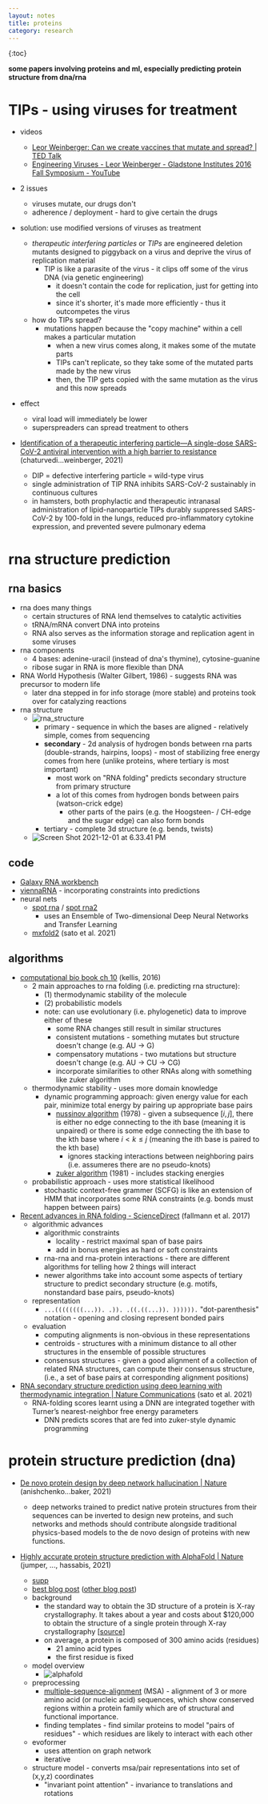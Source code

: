 ```yaml
---
layout: notes
title: proteins
category: research
---
```


{:toc}

**some papers involving proteins and ml, especially predicting protein structure from dna/rna**



# TIPs - using viruses for treatment

- videos
  - [Leor Weinberger: Can we create vaccines that mutate and spread? | TED Talk](https://www.ted.com/talks/leor_weinberger_can_we_create_vaccines_that_mutate_and_spread?language=en#t-798841)
  - [Engineering Viruses - Leor Weinberger - Gladstone Institutes 2016 Fall Symposium - YouTube](https://www.youtube.com/watch?v=Dh0RbiAf2jY)
- 2 issues
  - viruses mutate, our drugs don't
  - adherence / deployment - hard to give certain the drugs
- solution: use modified versions of viruses as treatment
  - *therapeutic interfering particles* or *TIPs* are engineered deletion mutants designed to piggyback on a virus and deprive the virus of replication material
    - TIP is like a parasite of the virus - it clips off some of the virus DNA (via genetic engineering)
      - it doesn't contain the code for replication, just for getting into the cell
      - since it's shorter, it's made more efficiently - thus it outcompetes the virus
  - how do TIPs spread?
    - mutations happen because the "copy machine" within a cell makes a particular mutation
      - when a new virus comes along, it makes some of the mutate parts
      - TIPs can't replicate, so they take some of the mutated parts made by the new virus
      - then, the TIP gets copied with the same mutation as the virus and this now spreads
- effect
  - viral load will immediately be lower
  - superspreaders can spread treatment to others

- [Identification of a therapeutic interfering particle—A single-dose SARS-CoV-2 antiviral intervention with a high barrier to resistance](https://www.sciencedirect.com/science/article/pii/S0092867421013192?dgcid=coauthor) (chaturvedi...weinberger, 2021)
  - DIP = defective interfering particle = wild-type virus
  - single administration of TIP RNA inhibits SARS-CoV-2 sustainably in continuous cultures
  - in hamsters, both prophylactic and therapeutic intranasal administration of lipid-nanoparticle TIPs durably suppressed SARS-CoV-2 by 100-fold in the lungs, reduced pro-inflammatory cytokine expression, and prevented severe pulmonary edema




# rna structure prediction

## rna basics

- rna does many things
  - certain structures of RNA lend themselves to catalytic activities
  - tRNA/mRNA convert DNA into proteins
  - RNA also serves as the information storage and replication agent in some viruses
- rna components
  - 4 bases: adenine-uracil (instead of dna's thymine), cytosine-guanine
  - ribose sugar in RNA is more flexible than DNA
- RNA World Hypothesis (Walter Gilbert, 1986) - suggests RNA was precursor to modern life
  - later dna stepped in for info storage (more stable) and proteins took over for catalyzing reactions
- rna structure
  - ![rna_structure](../assets/rna_structure.png)
    - primary - sequence in which the bases are aligned - relatively simple, comes from sequencing
    - **secondary** - 2d analysis of hydrogen bonds between rna parts (double-strands, hairpins, loops) - most of stabilizing free energy comes from here (unlike proteins, where tertiary is most important)
      - most work on "RNA folding" predicts secondary structure from primary structure
      - a lot of this comes from hydrogen bonds between pairs (watson-crick edge)
        - other parts of the pairs (e.g. the Hoogsteen- / CH-edge and the sugar edge) can also form bonds
    - tertiary - complete 3d structure (e.g. bends, twists)
  - ![Screen Shot 2021-12-01 at 6.33.41 PM](../assets/Screen%20Shot%202021-12-01%20at%206.33.41%20PM.png)



## code

- [Galaxy RNA workbench](https://github.com/bgruening/galaxy-rna-workbench)
- [viennaRNA](https://github.com/ViennaRNA/ViennaRNA) - incorporating constraints into predictions
- neural nets
  - [spot rna](https://github.com/jaswindersingh2/SPOT-RNA) / [spot rna2](https://github.com/jaswindersingh2/SPOT-RNA2)
    - uses an Ensemble of Two-dimensional Deep Neural Networks and Transfer Learning
  - [mxfold2](https://github.com/keio-bioinformatics/mxfold2/) (sato et al. 2021)

## algorithms

- [computational bio book ch 10](https://ocw.mit.edu/ans7870/6/6.047/f15/MIT6_047F15_Compiled.pdf) (kellis, 2016)
  - 2 main approaches to rna folding (i.e. predicting rna structure): 
    - (1) thermodynamic stability of the molecule 
    - (2) probabilistic models 
    - note: can use evolutionary (i.e. phylogenetic) data to improve either of these
      - some RNA changes still result in similar structures
      - consistent mutations - something mutates but structure doesn't change (e.g. AU -> G)
      - compensatory mutations - two mutations but structure doesn't change (e.g. AU -> CU -> CG)
      - incorporate similarities to other RNAs along with something like zuker algorithm
  - thermodynamic stability - uses more domain knowledge
    - dynamic programming approach: given energy value for each pair, minimize total energy by pairing up appropriate base pairs
      - [nussinov algorithm](https://www.pnas.org/content/77/11/6309.short) (1978) - given a subsequence $[i,j]$, there is either no edge connecting to the ith base (meaning it is unpaired) or there is some edge connecting the ith base to the kth base where $i < k \leq j$ (meaning the ith base is paired to the kth base)
        - ignores stacking interactions between neighboring pairs (i.e. assumeres there are no pseudo-knots)
      - [zuker algorithm](https://academic.oup.com/nar/article-abstract/9/1/133/1043226) (1981) - includes stacking energies
  - probabilistic approach - uses more statistical likelihood
    - stochastic context-free grammer (SCFG) is like an extension of HMM that incorporates some RNA constraints (e.g. bonds must happen between pairs)
- [Recent advances in RNA folding - ScienceDirect](https://www.sciencedirect.com/science/article/pii/S0168165617315195) (fallmann et al. 2017)
  - algorithmic advances
    - algorithmic constraints
      - locality - restrict maximal span of base pairs
      - add in bonus energies as hard or soft constraints
    - rna-rna and rna-protein interactions - there are different algorithms for telling how 2 things will interact
    - newer algorithms take into account some aspects of tertiary structure to predict secondary structure (e.g. motifs, nonstandard base pairs, pseudo-knots)
  - representation
    - `...((((((((...)). .)). .((.((...)). )))))).` "dot-parenthesis" notation - opening and closing represent bonded pairs
  - evaluation
    - computing alignments is non-obvious in these representations
    - centroids - structures with a minimum distance to all other structures in the ensemble of possible structures
    - consensus structures - given a good alignment of a collection of related RNA structures, can compute their consensus structure, (i.e., a set of base pairs at corresponding alignment positions)
- [RNA secondary structure prediction using deep learning with thermodynamic integration | Nature Communications](https://www.nature.com/articles/s41467-021-21194-4) (sato et al. 2021)
  - RNA-folding scores learnt using a DNN are integrated together with Turner’s nearest-neighbor free energy parameters
    - DNN predicts scores that are fed into zuker-style dynamic programming

# protein structure prediction (dna)

- [De novo protein design by deep network hallucination | Nature](https://www.nature.com/articles/s41586-021-04184-w) (anishchenko...baker, 2021)
  - deep networks trained to predict native protein structures from their sequences can be inverted to design new proteins, and such networks and methods should contribute alongside traditional physics-based models to the de novo design of proteins with new functions.

- [Highly accurate protein structure prediction with AlphaFold | Nature](https://www.nature.com/articles/s41586-021-03819-2) (jumper, ..., hassabis, 2021)
  - [supp](https://static-content.springer.com/esm/art%3A10.1038%2Fs41586-021-03819-2/MediaObjects/41586_2021_3819_MOESM1_ESM.pdf)
  - [best blog post](https://www.blopig.com/blog/2021/07/alphafold-2-is-here-whats-behind-the-structure-prediction-miracle/) ([other blog post](https://towardsdatascience.com/unfolding-alphafold-683d576a54a3))
  - background
    - the standard way to obtain the 3D structure of a protein is X-ray crystallography. It takes about a year and costs about $120,000 to obtain the structure of a single protein through X-ray crystallography [[source](https://fortune.com/2020/11/30/deepmind-protein-folding-breakthrough/)]
    - on average, a protein is composed of 300 amino acids (residues)
      - 21 amino acid types
      - the first residue is fixed
  - model overview
    - ![alphafold](../assets/alphafold.png)
  - preprocessing
    - [multiple-sequence-alignment](https://www.sciencedirect.com/topics/medicine-and-dentistry/multiple-sequence-alignment) (MSA) - alignment of 3 or more amino acid (or nucleic acid) sequences, which show conserved regions within a protein family which are of structural and functional importance.
    - finding templates - find similar proteins to model "pairs of residues" - which residues are likely to interact with each other
  - evoformer
    - uses attention on graph network
    - iterative
  - structure model - converts msa/pair representations into set of (x,y,z) coordinates
    - "invariant point attention" - invariance to translations and rotations
